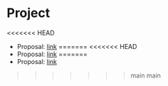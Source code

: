 # Project

<<<<<<< HEAD
- Proposal: [link](https://tuanpham96.github.io/TDA-class-Winter2021/proj/proposal/project-proposal.pdf)
=======
<<<<<<< HEAD
- Proposal: [link](https://tuanpham96.github.io/TDA-class-Winter2021/proj/proposal/project-proposal.pdf)
=======
- Proposal: [link](https://tuanpham96.github.io/TDA-class-Winter2021/proj/project-proposal.pdf)
>>>>>>> main
>>>>>>> main

